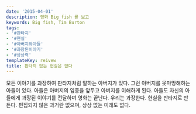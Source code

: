 ```yaml
---
date: '2015-04-01'
description: 영화 Big fish 를 보고
keywords: Big fish, Tim Burton
tags:
- '#판타지'
- '#현실'
- '#아버지와아들'
- '#과장된이야기'
- '#상상력'
templateKey: reivew
title: 판타지 없는 현실은 없다
---
```

모든 이야기를 과장하여 판타지처럼 말하는 아버지가 있다. 그런 아버지를 못마땅해하는 아들이 있다. 아들은 아버지의 임종을 앞두고 아버지를 이해하게 된다. 아들도 자신의 아들에게 과장된 이야기를 전달하며 영화는 끝난다. 우리는 과장한다. 현실을 판타지로 만든다. 편집되지 않은 과거란 없으며, 상상 없는 미래도 없다.